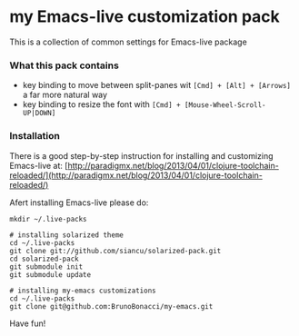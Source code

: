 # my Emacs-live customization pack

This is a collection of common settings for Emacs-live package

### What this pack contains

  - key binding to move between split-panes wit `[Cmd] + [Alt] + [Arrows]` a far more natural way
  - key binding to resize the font with `[Cmd] + [Mouse-Wheel-Scroll-UP|DOWN]`

### Installation

There is a good step-by-step instruction for installing and customizing Emacs-live at:
[http://paradigmx.net/blog/2013/04/01/clojure-toolchain-reloaded/](http://paradigmx.net/blog/2013/04/01/clojure-toolchain-reloaded/)

Afert installing Emacs-live please do:

```
mkdir ~/.live-packs

# installing solarized theme
cd ~/.live-packs
git clone git://github.com/siancu/solarized-pack.git
cd solarized-pack
git submodule init
git submodule update

# installing my-emacs customizations
cd ~/.live-packs
git clone git@github.com:BrunoBonacci/my-emacs.git

```

Have fun!
